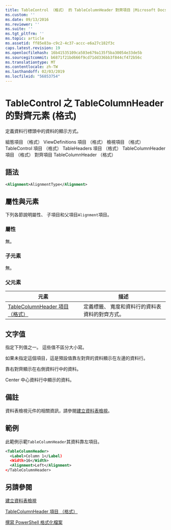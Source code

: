 ```yaml
---
title: TableControl （格式） 的 TableColumnHeader 對齊項目 |Microsoft Docs
ms.custom: ''
ms.date: 09/13/2016
ms.reviewer: ''
ms.suite: ''
ms.tgt_pltfrm: ''
ms.topic: article
ms.assetid: ff85e83a-c9c2-4c37-accc-e6a27c182f3c
caps.latest.revision: 19
ms.openlocfilehash: 16b41535109ca503e679a135f5ba30054e33de5b
ms.sourcegitcommit: b6871f21bd666f9cd71dd336bb3f844cf472b56c
ms.translationtype: MT
ms.contentlocale: zh-TW
ms.lasthandoff: 02/03/2019
ms.locfileid: "56853754"
---
```

# <a name="alignment-element-for-tablecolumnheader-for-tablecontrol-format"></a>TableControl 之 TableColumnHeader 的對齊元素 (格式)

定義資料行標頭中的資料的顯示方式。

組態項目 （格式） ViewDefinitions 項目 （格式） 檢視項目 （格式） TableControl 項目 （格式） TableHeaders 項目 （格式） TableColumnHeader 項目 （格式） 對齊項目 TableColumnHeader （格式）

## <a name="syntax"></a>語法

```xml
<Alignment>AlignmentType</Alignment>
```

## <a name="attributes-and-elements"></a>屬性與元素

下列各節說明屬性、 子項目和父項目`Alignment`項目。

### <a name="attributes"></a>屬性

無。

### <a name="child-elements"></a>子元素

無。

### <a name="parent-elements"></a>父元素

|元素|描述|
|-------------|-----------------|
|[TableColumnHeader 項目 （格式）](./tablecolumnheader-element-format.md)|定義標籤、 寬度和資料行的資料表資料的對齊方式。|

## <a name="text-value"></a>文字值

指定下列值之一。 這些值不區分大小寫。

如果未指定這個項目，這是預設值靠左對齊的資料顯示在左邊的資料行。

靠右對齊顯示在右側資料行中的資料。

Center 中心資料行中顯示的資料。

## <a name="remarks"></a>備註

資料表檢視元件的相關資訊，請參閱[建立資料表檢視](./creating-a-table-view.md)。

## <a name="example"></a>範例

此範例示範`TableColumnHeader`其資料靠左項目。

```xml
<TableColumnHeader>
  <Label>Column 1</Label)
  <Width>16</Width>
  <Alignment>Left</Alignment>
</TableColumnHeader>
```

## <a name="see-also"></a>另請參閱

[建立資料表檢視](./creating-a-table-view.md)

[TableColumnHeader 項目 （格式）](./tablecolumnheader-element-format.md)

[撰寫 PowerShell 格式化檔案](./writing-a-powershell-formatting-file.md)
